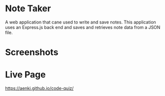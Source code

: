 # Note Taker
A web application that cane used to write and save notes. This application uses an Express.js back end and saves and retrieves note data from a JSON file.

# Screenshots


# Live Page
 https://aenki.github.io/code-quiz/

